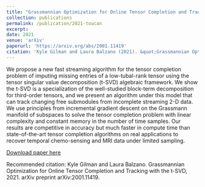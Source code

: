 ```yaml
---
title: "Grassmannian Optimization for Online Tensor Completion and Tracking with the t-SVD"
collection: publications
permalink: /publication/2021-toucan
excerpt: 
date: 2021
venue: 'arXiv'
paperurl: 'https://arxiv.org/abs/2001.11419'
citation: 'Kyle Gilman and Laura Balzano (2021). &quot;Grassmannian Optimization for Online Tensor Completion and Tracking with the t-SVD.&quot; <i>arXiv 1</i>.'
---
```

We propose a new fast streaming algorithm for the tensor completion problem of imputing missing entries of a low-tubal-rank tensor using the tensor singular value decomposition (t-SVD) algebraic framework. We show the t-SVD is a specialization of the well-studied block-term decomposition for third-order tensors, and we present an algorithm under this model that can track changing free submodules from incomplete streaming 2-D data. We use principles from incremental gradient descent on the Grassmann manifold of subspaces to solve the tensor completion problem with linear complexity and constant memory in the number of time samples. Our results are competitive in accuracy but much faster in compute time than state-of-the-art tensor completion algorithms on real applications to recover temporal chemo-sensing and MRI data under limited sampling.

[Download paper here](https://arxiv.org/abs/2001.11419)

Recommended citation: Kyle Gilman and Laura Balzano. Grassmannian Optimization for Online Tensor Completion and Tracking with the t-SVD, 2021. arXiv preprint arXiv:2001.11419.
